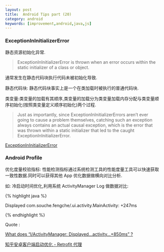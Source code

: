 ```yaml
---
layout: post
title:  Android Tips part (20)
category: android
keywords: [improvement,android,java,js]
---
```




### ExceptionInInitializerError  

静态资源初始化异常.

> ExceptionInInitializerError is thrown when an error occurs within the static initializer of a class or object. 
> 
 

通常发生在静态代码块执行代码未被初始化导致. 

静态代码块: 静态代码块事实上是一个在类加载时被执行的普通代码块.   

类变量:类变量的加载有其顺序,类变量的加载分为类变量加载内存分配与类变量顺序初始化(按照类变量定义顺序初始化)两个过程.  

> Just as importantly, since ExceptionInInitializerErrors aren’t ever going to cause a problem themselves, catching such an exception always contains an actual causal exception, which is the error that was thrown within a static initializer that led to the caught ExceptionInInitializerError.


[ExceptionInInitializerError](https://airbrake.io/blog/java/exceptionininitializererror)


### Android Profile   

优化度量校验指标: 性能检测指标通过系统检测工具的性能度量工具可以快速获取一致性数据.同时可以获得其他 App 优化数据做横向对比分析.

如: 冷启动时间优化,利用系统 ActivityManager Log 做数据对比:  

{% highlight java %} 

Displayed com.souche.fengche/.ui.activity.MainActivity: +247ms

{% endhighlight %}


Quote : 

[What does “I/ActivityManager: Displayed…activity…+850ms” ?](https://stackoverflow.com/questions/32844566/what-does-i-activitymanager-displayed-activity-850ms-comprised-of/33821515#33821515)

[知乎安卓客户端启动优化 - Retrofit 代理](https://zhuanlan.zhihu.com/p/40097338)
